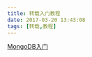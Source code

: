 ```yaml
---
title: 转载入门教程
date: 2017-03-20 13:43:08
tags: [转载,教程]
---
```

[MongoDB入门](http://wiki.jikexueyuan.com/project/the-little-mongodb-book/)
